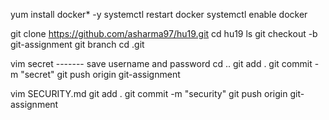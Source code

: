 yum install docker* -y
systemctl restart docker 
systemctl enable docker


git clone https://github.com/asharma97/hu19.git 
cd hu19
ls
git checkout -b git-assignment 
git branch 
cd .git


vim secret ------- save username and password
cd ..
git add .
git commit -m "secret"
git push origin git-assignment

vim SECURITY.md 
git add .
git commit -m "security"
git push origin git-assignment



